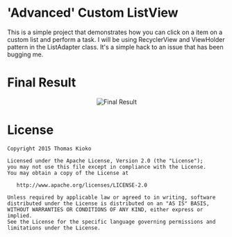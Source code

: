 'Advanced' Custom ListView
===============================
This is a simple project that demonstrates how you can click on a item on a custom list and perform
a task. I will be using RecyclerView and ViewHolder pattern in the ListAdapter class. It's a simple
hack to an issue that has been bugging me.


# Final Result

<p align="center">
  <img src="https://raw.github.com/kioko/CustomListView/master/artwork/FinalResult.png?raw=true" alt="Final Result"/>
</p>



# License


    Copyright 2015 Thomas Kioko

    Licensed under the Apache License, Version 2.0 (the "License");
    you may not use this file except in compliance with the License.
    You may obtain a copy of the License at

       http://www.apache.org/licenses/LICENSE-2.0

    Unless required by applicable law or agreed to in writing, software
    distributed under the License is distributed on an "AS IS" BASIS,
    WITHOUT WARRANTIES OR CONDITIONS OF ANY KIND, either express or implied.
    See the License for the specific language governing permissions and
    limitations under the License.
